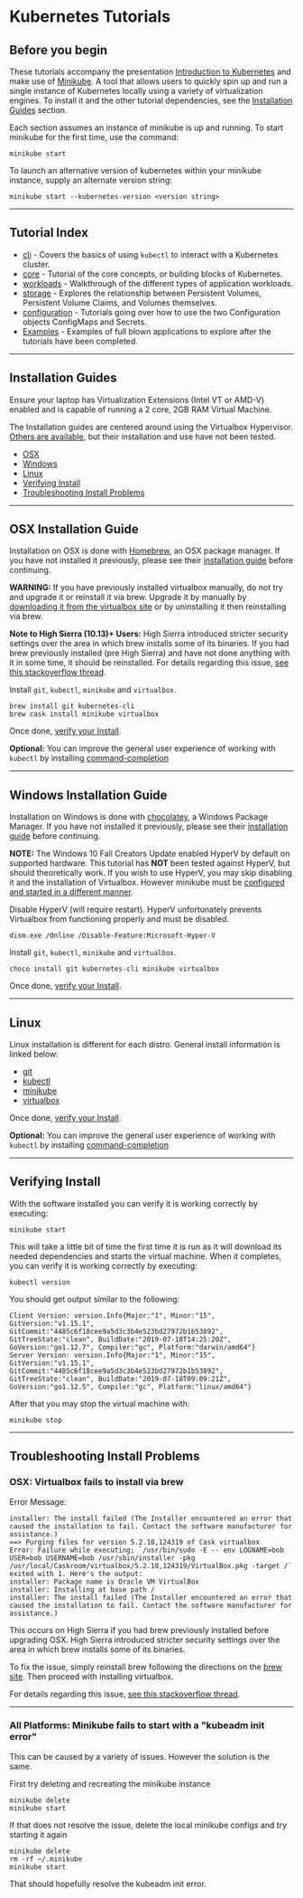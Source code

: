 # Kubernetes Tutorials

## Before you begin

These tutorials accompany the presentation [Introduction to Kubernetes][intro-slides]  and make use of
[Minikube][minikube]. A tool that allows users to quickly spin up and run a single instance of Kubernetes locally using
a variety of virtualization engines. To install it and the other tutorial dependencies, see the
[Installation Guides](#installation-guides) section.

Each section assumes an instance of minikube is up and running. To start minikube for the first time, use the command:
```
minikube start
```

To launch an alternative version of kubernetes within your minikube instance, supply an alternate version string:
```
minikube start --kubernetes-version <version string>
```

---

## Tutorial Index
* [cli](/cli/README.md) - Covers the basics of using `kubectl` to interact with a Kubernetes cluster.
* [core](/core/README.md) - Tutorial of the core concepts, or building blocks of Kubernetes.
* [workloads](/workloads/README.md) - Walkthrough of the different types of application workloads.
* [storage](/storage/README.md) - Explores the relationship between Persistent Volumes, Persistent Volume Claims,
and Volumes themselves.
* [configuration](/configuration/README.md) - Tutorials going over how to use the two Configuration objects
ConfigMaps and Secrets.
* [Examples](/examples/README.md) - Examples of full blown applications to explore after the tutorials have been
completed.

---

## Installation Guides

Ensure your laptop has Virtualization Extensions (Intel VT or AMD-V) enabled and is capable of running a 2 core, 2GB
RAM Virtual Machine.

The Installation guides are centered around using the Virtualbox Hypervisor. [Others are available][minikube-hypervisors],
but their installation and use have not been tested. 

* [OSX](#osx-installation-guide)
* [Windows](#windows-installation-guide)
* [Linux](#linux)
* [Verifying Install](#verifying-install)
* [Troubleshooting Install Problems](#troubleshooting-install-problems)

---

## OSX Installation Guide

Installation on OSX is done with [Homebrew][brew], an OSX package manager. If you have not installed it previously,
please see their [installation guide][brew] before continuing.

**WARNING:** If you have previously installed virtualbox manually, do not try and upgrade it or reinstall it via brew.
Upgrade it by manually by [downloading it from the virtualbox site][vbox-dl] or by uninstalling it then reinstalling
via brew.

**Note to High Sierra (10.13)+ Users:** High Sierra introduced stricter security settings over the area in which brew
installs some of its binaries. If you had brew previously installed (pre High Sierra) and have not done anything with it
in some time, it should be reinstalled. For details regarding this issue,
[see this stackoverflow thread][so-osx-brew-bug].


Install `git`, `kubectl`, `minikube` and `virtualbox`.
```
brew install git kubernetes-cli
brew cask install minikube virtualbox
````

Once done, [verify your Install](#verifying-install).

**Optional:** You can improve the general user experience of working with `kubectl` by installing
[command-completion][osx-completion]

---

## Windows Installation Guide

Installation on Windows is done with [chocolatey][choco], a Windows Package Manager. If you have not
installed it previously, please see their [installation guide][choco-install] before continuing.

**NOTE:** The Windows 10 Fall Creators Update enabled HyperV by default on supported hardware. This tutorial has
**NOT** been tested against HyperV, but should theoretically work. If you wish to use HyperV, you may skip disabling
it and the installation of Virtualbox. However minikube must be
[configured and started in a different manner][minikube-hyperv].

Disable HyperV (will require restart). HyperV unfortunately prevents Virtualbox from functioning properly and must
be disabled.
```
dism.exe /Online /Disable-Feature:Microsoft-Hyper-V
```

Install `git`, `kubectl`, `minikube` and `virtualbox`.
```
choco install git kubernetes-cli minikube virtualbox
```

Once done, [verify your Install](#verifying-install).

---

## Linux

Linux installation is different for each distro. General install information is linked below:

* [git][linux-git]
* [kubectl][linux-kubectl]
* [minikube][linux-minikube]
* [virtualbox][linux-vbox]

Once done, [verify your Install](#verifying-install).

**Optional:** You can improve the general user experience of working with `kubectl` by installing
[command-completion][linux-completion]

---

## Verifying Install

With the software installed you can verify it is working correctly by executing:
```
minikube start
```

This will take a little bit of time the first time it is run as it will download its needed dependencies and starts the
virtual machine. When it completes, you can verify it is working correctly by executing:
```
kubectl version
```

You should get output similar to the following:
```
Client Version: version.Info{Major:"1", Minor:"15", GitVersion:"v1.15.1", GitCommit:"4485c6f18cee9a5d3c3b4e523bd27972b1b53892", GitTreeState:"clean", BuildDate:"2019-07-18T14:25:20Z", GoVersion:"go1.12.7", Compiler:"gc", Platform:"darwin/amd64"}
Server Version: version.Info{Major:"1", Minor:"15", GitVersion:"v1.15.1", GitCommit:"4485c6f18cee9a5d3c3b4e523bd27972b1b53892", GitTreeState:"clean", BuildDate:"2019-07-18T09:09:21Z", GoVersion:"go1.12.5", Compiler:"gc", Platform:"linux/amd64"}
```

After that you may stop the virtual machine with:
```
minikube stop
```

---

## Troubleshooting Install Problems

### OSX: Virtualbox fails to install via brew

Error Message:
```
installer: The install failed (The Installer encountered an error that caused the installation to fail. Contact the software manufacturer for assistance.)
==> Purging files for version 5.2.18,124319 of Cask virtualbox
Error: Failure while executing; `/usr/bin/sudo -E -- env LOGNAME=bob USER=bob USERNAME=bob /usr/sbin/installer -pkg /usr/local/Caskroom/virtualbox/5.2.18,124319/VirtualBox.pkg -target /` exited with 1. Here's the output:
installer: Package name is Oracle VM VirtualBox
installer: Installing at base path /
installer: The install failed (The Installer encountered an error that caused the installation to fail. Contact the software manufacturer for assistance.)
```

This occurs on High Sierra if you had brew previously installed before upgrading OSX. High Sierra introduced stricter security settings over the area in which brew
installs some of its binaries. 

To fix the issue, simply reinstall brew following the directions on the [brew site][brew]. Then proceed with installing
virtualbox.

 For details regarding this issue, [see this stackoverflow thread][so-osx-brew-bug].

---

### All Platforms: Minikube fails to start with a "kubeadm init error"

This can be caused by a variety of issues. However the solution is the same. 

First try deleting and recreating the minikube instance
```
minikube delete
minikube start
```

If that does not resolve the issue, delete the local minikube configs and try starting it again
```
minikube delete
rm -rf ~/.minikube
minikube start
```
That should hopefully resolve the kubeadm init error.



 [intro-slides]: https://docs.google.com/presentation/d/1hNYs8s5CljYu3906SRcjnedBAHJTEEp8UdgREWaT6s4/edit#slide=id.g3cfa019267_4_0
 [minikube]: https://github.com/kubernetes/minikube
 [minikube-hypervisors]: https://github.com/kubernetes/minikube#requirements
 [brew]: https://brew.sh/
 [vbox-dl]: https://www.virtualbox.org/wiki/Downloads
 [so-osx-brew-bug]: https://stackoverflow.com/questions/46459152/cant-chown-usr-local-for-homebrew-in-osx-10-13-high-sierra
 [osx-completion]: https://kubernetes.io/docs/tasks/tools/install-kubectl/#on-macos-using-bash
 [choco]: https://chocolatey.org/
 [choco-install]: https://chocolatey.org/install
 [minikube-hyperv]: https://github.com/kubernetes/minikube/blob/master/docs/drivers.md#hyperv-driver
 [linux-git]: https://git-scm.com/book/en/v2/Getting-Started-Installing-Git
 [linux-kubectl]: https://kubernetes.io/docs/tasks/tools/install-kubectl/#install-kubectl
 [linux-minikube]: https://github.com/kubernetes/minikube#linux
 [linux-vbox]: https://www.virtualbox.org/wiki/Linux_Downloads
 [linux-completion]: https://kubernetes.io/docs/tasks/tools/install-kubectl/#enabling-shell-autocompletion
